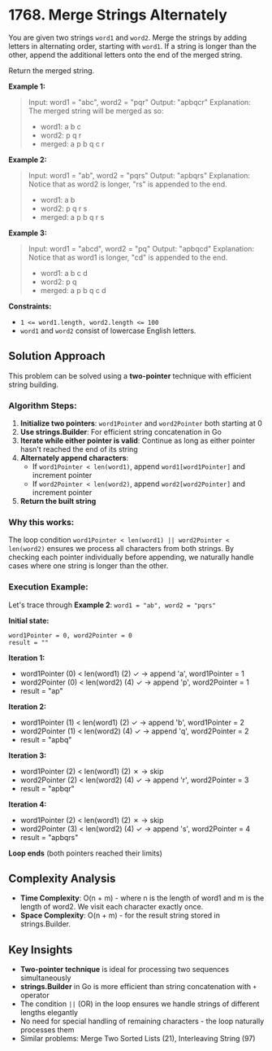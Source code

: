 # 1768. Merge Strings Alternately

You are given two strings `word1` and `word2`. Merge the strings by adding letters in alternating order, starting with `word1`. If a string is longer than the other, append the additional letters onto the end of the merged string.

Return the merged string.

**Example 1:**

> Input: word1 = "abc", word2 = "pqr"
> Output: "apbqcr"
> Explanation: The merged string will be merged as so:
> - word1:  a   b   c
> - word2:    p   q   r
> - merged: a p b q c r

**Example 2:**

> Input: word1 = "ab", word2 = "pqrs"
> Output: "apbqrs"
> Explanation: Notice that as word2 is longer, "rs" is appended to the end.
> - word1:  a   b
> - word2:    p   q   r   s
> - merged: a p b q   r   s

**Example 3:**

> Input: word1 = "abcd", word2 = "pq"
> Output: "apbqcd"
> Explanation: Notice that as word1 is longer, "cd" is appended to the end.
> - word1:  a   b   c   d
> - word2:    p   q
> - merged: a p b q c   d

**Constraints:**

- `1 <= word1.length, word2.length <= 100`
- `word1` and `word2` consist of lowercase English letters.

## Solution Approach

This problem can be solved using a **two-pointer** technique with efficient string building.

### Algorithm Steps:

1. **Initialize two pointers**: `word1Pointer` and `word2Pointer` both starting at 0
2. **Use strings.Builder**: For efficient string concatenation in Go
3. **Iterate while either pointer is valid**: Continue as long as either pointer hasn't reached the end of its string
4. **Alternately append characters**:
   - If `word1Pointer < len(word1)`, append `word1[word1Pointer]` and increment pointer
   - If `word2Pointer < len(word2)`, append `word2[word2Pointer]` and increment pointer
5. **Return the built string**

### Why this works:

The loop condition `word1Pointer < len(word1) || word2Pointer < len(word2)` ensures we process all characters from both strings. By checking each pointer individually before appending, we naturally handle cases where one string is longer than the other.

### Execution Example:

Let's trace through **Example 2**: `word1 = "ab", word2 = "pqrs"`

**Initial state:**
```
word1Pointer = 0, word2Pointer = 0
result = ""
```

**Iteration 1:**
- word1Pointer (0) < len(word1) (2) ✓ → append 'a', word1Pointer = 1
- word2Pointer (0) < len(word2) (4) ✓ → append 'p', word2Pointer = 1
- result = "ap"

**Iteration 2:**
- word1Pointer (1) < len(word1) (2) ✓ → append 'b', word1Pointer = 2
- word2Pointer (1) < len(word2) (4) ✓ → append 'q', word2Pointer = 2
- result = "apbq"

**Iteration 3:**
- word1Pointer (2) < len(word1) (2) ✗ → skip
- word2Pointer (2) < len(word2) (4) ✓ → append 'r', word2Pointer = 3
- result = "apbqr"

**Iteration 4:**
- word1Pointer (2) < len(word1) (2) ✗ → skip
- word2Pointer (3) < len(word2) (4) ✓ → append 's', word2Pointer = 4
- result = "apbqrs"

**Loop ends** (both pointers reached their limits)

## Complexity Analysis

- **Time Complexity**: O(n + m) - where n is the length of word1 and m is the length of word2. We visit each character exactly once.
- **Space Complexity**: O(n + m) - for the result string stored in strings.Builder.

## Key Insights

- **Two-pointer technique** is ideal for processing two sequences simultaneously
- **strings.Builder** in Go is more efficient than string concatenation with `+` operator
- The condition `||` (OR) in the loop ensures we handle strings of different lengths elegantly
- No need for special handling of remaining characters - the loop naturally processes them
- Similar problems: Merge Two Sorted Lists (21), Interleaving String (97)
